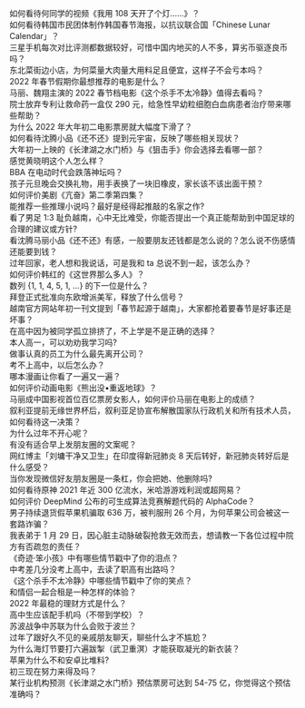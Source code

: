 如何看待何同学的视频《我用 108 天开了个灯......》？  
如何看待韩国市民团体制作韩国春节海报，以抗议联合国「Chinese Lunar Calendar」？  
三星手机每次对比评测都数据较好，可惜中国内地买的人不多，算劣币驱逐良币吗？  
东北菜街边小店，为何菜量大肉量大用料足且便宜，这样子不会亏本吗？  
2022 年春节假期你最想推荐的电影是什么？  
马丽、魏翔主演的 2022 春节档电影《这个杀手不太冷静》值得去看吗？  
院士放弃专利让救命药一盒仅 290 元，给急性早幼粒细胞白血病患者治疗带来哪些帮助？  
为什么 2022 年大年初二电影票房就大幅度下滑了？  
如何看待沈腾小品《还不还》提到元宇宙，反映了哪些相关现状？  
大年初一上映的《长津湖之水门桥》与《狙击手》你会选择去看哪一部？  
感觉黄晓明这个人怎么样？  
BBA 在电动时代会跌落神坛吗？  
孩子元旦晚会交换礼物，用手表换了一块旧橡皮，家长该不该出面干预？  
如何评价美剧《亢奋》第二季第四集？  
能推荐一些推理小说吗？最好是经得起推敲的名家之作?  
看了男足 1:3 耻负越南，心中无比难受，你能否提出一个真正能帮助到中国足球的合理的建议或方针?  
看沈腾马丽小品《还不还》有感，一般要朋友还钱都是怎么说的？怎么说不伤感情还能要到钱？  
过年回家，老人想和我说话，可是我和 ta 总说不到一起，该怎么办？  
如何评价韩红的《这世界那么多人》？  
数列 {1, 1, 4, 5, 1, …} 的下一位是什么？  
拜登正式批准向东欧增派美军，释放了什么信号？  
越南官方网站年初一刊文提到「春节起源于越南」，大家都抢着要春节是好事还是坏事？  
在高中因为被同学孤立排挤了，不上学是不是正确的选择？  
本人高一，可以劝劝我学习吗?  
做事认真的员工为什么最先离开公司？  
考不上高中，以后怎么办？  
哪本漫画让你看了一遍又一遍？  
如何评价动画电影《熊出没•重返地球》？  
马丽成中国影视首位百亿票房女影人，如何评价马丽在电影上的成绩？  
叙利亚提前无缘世界杯后，叙利亚足协宣布解散国家队行政机关和所有技术人员，如何看待这一决策？  
为什么过年不开心呢？  
有没有适合早上发朋友圈的文案呢？  
网红博主「刘墉干净又卫生」在印度得新冠肺炎 8 天后转好，新冠肺炎转好后是什么感受？  
当你发现微信好友朋友圈是一条杠，你会把她、他删除吗?  
如何看待原神 2021 年近 300 亿流水，米哈游游戏利润或超网易？  
如何评价 DeepMind 公布的可生成算法竞赛解题代码的 AlphaCode？  
男子持续退货假苹果机骗取 636 万，被判服刑 26 个月，为何苹果公司会被这一套路诈骗？  
我表弟于 1 月 29 日，因心脏主动脉破裂抢救无效而去，想请教一下各位过程中院方有否疏忽的责任？  
《奇迹·笨小孩》中有哪些情节戳中了你的泪点？  
中考差几分没考上高中，去读了职高有出路吗？  
《这个杀手不太冷静》中哪些情节戳中了你的笑点？  
和情侣一起合租是一种怎样的体验？  
2022 年最稳的理财方式是什么？  
高中生应该配手机吗（不带到学校）？  
苏波战争中苏联为什么会败于波兰？  
过年了跟好久不见的亲戚朋友聊天，聊些什么才不尴尬？  
为什么海灯节要打六遍跋掣（武卫重溟）才能获取凝光的新衣装？  
苹果为什么不和安卓比堆料?  
初三现在努力来得及吗？  
某行业机构预测《长津湖之水门桥》预估票房可达到 54-75 亿，你觉得这个预估准确吗？  
